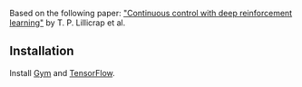 Based on the following paper: ["Continuous control with deep reinforcement learning"](http://arxiv.org/abs/1509.02971) by T. P. Lillicrap et al.

## Installation

Install [Gym](https://github.com/openai/gym#installation) and [TensorFlow](hhttps://www.tensorflow.org/get_started/os_setup.html).
